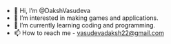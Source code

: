 - 👋 Hi, I’m @DakshVasudeva
- 👀 I’m interested in making games and applications.
- 🌱 I’m currently learning coding and programming.
- 📫 How to reach me - vasudevadaksh22@gmail.com

<!---
DakshVasudeva/DakshVasudeva is a ✨ special ✨ repository because its `README.md` (this file) appears on your GitHub profile.
You can click the Preview link to take a look at your changes.
--->
